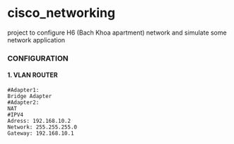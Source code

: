 # cisco_networking
project to configure H6 (Bach Khoa apartment) network and simulate some network application

### CONFIGURATION
#### 1. VLAN ROUTER
```shell
#Adapter1:
Bridge Adapter
#Adapter2:
NAT
#IPV4
Adress: 192.168.10.2 
Network: 255.255.255.0
Gateway: 192.168.10.1
```
